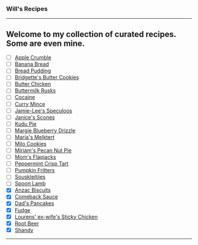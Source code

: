 ### Will's Recipes
---
Welcome to my collection of curated recipes. Some are even mine.
---
- [ ] [Apple Crumble](/src/AppleCrumble.md)
- [ ] [Banana Bread](/src/BananaBread.md)
- [ ] [Bread Pudding](/src/BreadPudding.md)
- [ ] [Bridgette's Butter Cookies](/src/ButterCookies.md)
- [ ] [Butter Chicken](/src/ButterChicken.md)
- [ ] [Buttermilk Rusks](/src/ButtermilkRusk.md)
- [ ] [Cocaine](/src/Cocaine.md)
- [ ] [Curry Mince](/src/CurryMince.md)
- [ ] [Jamie-Lee's Speculoos](/src/todo/Speculoos.md)
- [ ] [Janice's Scones](/src/Scones.md)
- [ ] [Kudu Pie](/src/KuduPie.md)
- [ ] [Margie Blueberry Drizzle](/src/MargieBlueberryDrizzle.md)
- [ ] [Maria's Melktert](/src/Melktert.md)
- [ ] [Milo Cookies](/src/MiloCookies.md)
- [ ] [Miriam's Pecan Nut Pie](/src/PecanNutPie.md)
- [ ] [Mom's Flapjacks](/src/Flapjacks.md)
- [ ] [Peppermint Crisp Tart](/src/PeppermintCrispTart.md)
- [ ] [Pumpkin Fritters](/src/PumpkinFritters.md)
- [ ] [Souskleitjies](/src/Souskleitjies.md)
- [ ] [Spoon Lamb](/src/SpoonLamb.md)
- [x] [Anzac Biscuits](/src/Anzacs.md)
- [x] [Comeback Sauce](/src/ComebackSauce.md)
- [x] [Dad's Pancakes](/src/Pancakes.md)
- [x] [Fudge](/src/Fudge.md)
- [x] [Lourens' ex-wife's Sticky Chicken](/src/StickyChicken.md)
- [x] [Root Beer](/src/RootBeer.md)
- [x] [Shandy](/src/Shandy.md)
---






